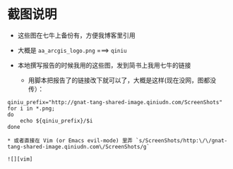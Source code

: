 截图说明
=======


* 这些图在七牛上备份有，方便我博客里引用
* 大概是 `aa_arcgis_logo.png` ===> `qiniu`
* 本地撰写报告的时候我用的这些图，发到简书上我用七牛的链接
    
    * 用脚本把报告了的链接改下就可以了，大概是这样(现在没网，图都没传）：

```
qiniu_prefix="http://gnat-tang-shared-image.qiniudn.com/ScreenShots"
for i in *.png;
do
	echo ${qiniu_prefix}/$i
done
```

    * 或者直接在 Vim (or Emacs evil-mode) 里弄 `s/ScreenShots/http:\/\/gnat-tang-shared-image.qiniudn.com\/ScreenShots/g`

    ![][vim]



    
[vim]: vim.png   
